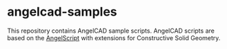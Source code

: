 # angelcad-samples

This repository contains AngelCAD sample scripts. AngelCAD scripts are based on the [AngelScript](http://www.angelcode.com/angelscript/sdk/docs/manual/doc_script.html) with extensions for Constructive Solid Geometry.
